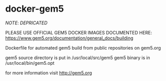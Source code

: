 docker-gem5
===========

*NOTE*: _DEPRICATED_

PLEASE USE OFFICIAL GEM5 DOCKER IMAGES DOCUMENTED HERE: https://www.gem5.org/documentation/general_docs/building


Dockerfile for automated gem5 build from public repositories on gem5.org

gem5 source directory is put in /usr/local/src/gem5
gem5 binary is in /usr/local/bin/gem5.opt

for more information visit http://gem5.org
